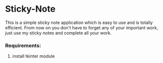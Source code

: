 # Sticky-Note
This is a simple sticky note application which is easy to use and is totally efficient. 
From now on you don't have to forget any of your important work, just use my sticky notes and complete all your work.

### Requirements:
1) install tkinter module
